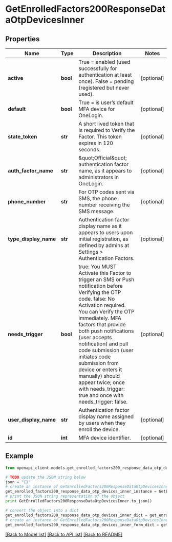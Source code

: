 # GetEnrolledFactors200ResponseDataOtpDevicesInner


## Properties
Name | Type | Description | Notes
------------ | ------------- | ------------- | -------------
**active** | **bool** | True &#x3D; enabled (used successfully for authentication at least once). False &#x3D; pending (registered but never used). | [optional] 
**default** | **bool** | True &#x3D; is user’s default MFA device for OneLogin. | [optional] 
**state_token** | **str** | A short lived token that is required to Verify the Factor. This token expires in 120 seconds. | [optional] 
**auth_factor_name** | **str** | \&quot;Official\&quot; authentication factor name, as it appears to administrators in OneLogin. | [optional] 
**phone_number** | **str** | For OTP codes sent via SMS, the phone number receiving the SMS message. | [optional] 
**type_display_name** | **str** | Authentication factor display name as it appears to users upon initial registration, as defined by admins at Settings &gt; Authentication Factors. | [optional] 
**needs_trigger** | **bool** | true: You MUST Activate this Factor to trigger an SMS or Push notification before Verifying the OTP code. false: No Activation required. You can Verify the OTP immediately. MFA factors that provide both push notifications (user accepts notification) and pull code submission (user initiates code submission from device or enters it manually) should appear twice; once with needs_trigger: true and once with needs_trigger: false. | [optional] 
**user_display_name** | **str** | Authentication factor display name assigned by users when they enroll the device. | [optional] 
**id** | **int** | MFA device identifier. | [optional] 

## Example

```python
from openapi_client.models.get_enrolled_factors200_response_data_otp_devices_inner import GetEnrolledFactors200ResponseDataOtpDevicesInner

# TODO update the JSON string below
json = "{}"
# create an instance of GetEnrolledFactors200ResponseDataOtpDevicesInner from a JSON string
get_enrolled_factors200_response_data_otp_devices_inner_instance = GetEnrolledFactors200ResponseDataOtpDevicesInner.from_json(json)
# print the JSON string representation of the object
print GetEnrolledFactors200ResponseDataOtpDevicesInner.to_json()

# convert the object into a dict
get_enrolled_factors200_response_data_otp_devices_inner_dict = get_enrolled_factors200_response_data_otp_devices_inner_instance.to_dict()
# create an instance of GetEnrolledFactors200ResponseDataOtpDevicesInner from a dict
get_enrolled_factors200_response_data_otp_devices_inner_form_dict = get_enrolled_factors200_response_data_otp_devices_inner.from_dict(get_enrolled_factors200_response_data_otp_devices_inner_dict)
```
[[Back to Model list]](../README.md#documentation-for-models) [[Back to API list]](../README.md#documentation-for-api-endpoints) [[Back to README]](../README.md)


